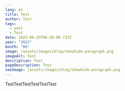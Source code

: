 ```yaml
---
lang: en
title: Test
author: Test
tags:
  - post
  - Test
date: 2023-06-25T06:26:09.733Z
year: "2023"
month: "06"
image: /assets/images/blog/showhide-paragraph.png
imageAlt: Test
description: Test
pageDescription: Test
seoImage: /assets/images/blog/showhide-paragraph.png
---
```

TestTestTestTestTestTest